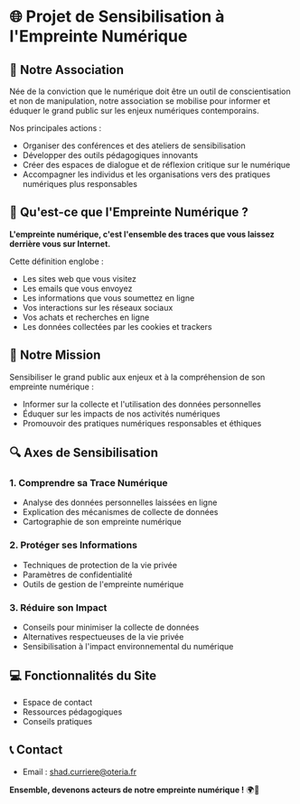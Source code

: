# 🌐 Projet de Sensibilisation à l'Empreinte Numérique

## 🌟 Notre Association

Née de la conviction que le numérique doit être un outil de conscientisation et non de manipulation, notre association se mobilise pour informer et éduquer le grand public sur les enjeux numériques contemporains. 

Nos principales actions :
- Organiser des conférences et des ateliers de sensibilisation
- Développer des outils pédagogiques innovants
- Créer des espaces de dialogue et de réflexion critique sur le numérique
- Accompagner les individus et les organisations vers des pratiques numériques plus responsables

## 📍 Qu'est-ce que l'Empreinte Numérique ?

**L'empreinte numérique, c'est l'ensemble des traces que vous laissez derrière vous sur Internet.**

Cette définition englobe :
- Les sites web que vous visitez
- Les emails que vous envoyez
- Les informations que vous soumettez en ligne
- Vos interactions sur les réseaux sociaux
- Vos achats et recherches en ligne
- Les données collectées par les cookies et trackers

## 🎯 Notre Mission

Sensibiliser le grand public aux enjeux et à la compréhension de son empreinte numérique :
- Informer sur la collecte et l'utilisation des données personnelles
- Éduquer sur les impacts de nos activités numériques
- Promouvoir des pratiques numériques responsables et éthiques

## 🔍 Axes de Sensibilisation

### 1. Comprendre sa Trace Numérique
- Analyse des données personnelles laissées en ligne
- Explication des mécanismes de collecte de données
- Cartographie de son empreinte numérique

### 2. Protéger ses Informations
- Techniques de protection de la vie privée
- Paramètres de confidentialité
- Outils de gestion de l'empreinte numérique

### 3. Réduire son Impact
- Conseils pour minimiser la collecte de données
- Alternatives respectueuses de la vie privée
- Sensibilisation à l'impact environnemental du numérique

## 💻 Fonctionnalités du Site

- Espace de contact
- Ressources pédagogiques
- Conseils pratiques


## 📞 Contact

- Email : shad.curriere@oteria.fr

**Ensemble, devenons acteurs de notre empreinte numérique !** 🌍📱

